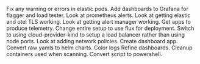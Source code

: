 Fix any warning or errors in elastic pods.
Add dashboards to Grafana for flagger and load tester.
Look at prometheus alerts.
Look at getting elastic and otel TLS working.
Look at getting alert manager working.
Get apps to produce telemetry.
Change entire setup to use flux for deployment.
Switch to using cloud-provider-kind to setup a load balancer rather than using node ports.
Look at adding network policies.
Create dashboard app.
Convert raw yamls to helm charts.
Color logs
Refine dashboards.
Cleanup containers used when scanning.
Convert script to powershell.
